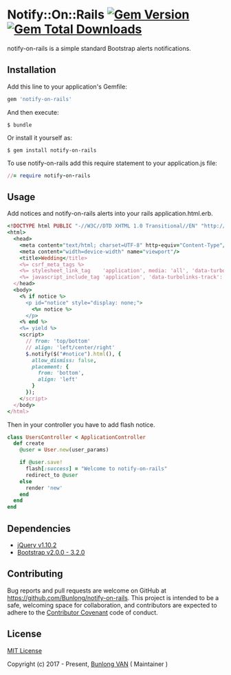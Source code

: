 # Notify::On::Rails [![Gem Version](https://badge.fury.io/rb/notify-on-rails.svg)](http://badge.fury.io/rb/notify-on-rails) [![Gem Total Downloads](https://img.shields.io/gem/dt/notify-on-rails.svg)](https://rubygems.org/gems/notify-on-rails)

notify-on-rails is a simple standard Bootstrap alerts  notifications.

## Installation

Add this line to your application's Gemfile:

```ruby
gem 'notify-on-rails'
```

And then execute:

    $ bundle

Or install it yourself as:

    $ gem install notify-on-rails

To use notify-on-rails add this require statement to your application.js file:

```ruby
//= require notify-on-rails
```

## Usage

Add notices and notify-on-rails alerts into your rails application.html.erb.

```ruby
<!DOCTYPE html PUBLIC "-//W3C//DTD XHTML 1.0 Transitional//EN" "http://www.w3.org/TR/xhtml1/DTD/xhtml1-transitional.dtd">
<html>
  <head>
    <meta content="text/html; charset=UTF-8" http-equiv="Content-Type"/>
    <meta content="width=device-width" name="viewport"/>
    <title>Wedding</title>
    <%= csrf_meta_tags %>
    <%= stylesheet_link_tag    'application', media: 'all', 'data-turbolinks-track': 'reload' %>
    <%= javascript_include_tag 'application', 'data-turbolinks-track': 'reload' %>
  </head>
  <body>
    <% if notice %>
      <p id="notice" style="display: none;">
        <%= notice %>
      </p>
    <% end %>
    <%= yield %>
    <script>
      // from: 'top/bottom'
      // align: 'left/center/right'
      $.notify($("#notice").html(), {
        allow_dismiss: false,
        placement: {
          from: 'bottom',
          align: 'left'
        }
      });
    </script>
  </body>
</html>
```

Then in your controller you have to add flash notice.

```ruby
class UsersController < ApplicationController
  def create
    @user = User.new(user_params)

    if @user.save!
      flash[:success] = "Welcome to notify-on-rails"
      redirect_to @user
    else
      render 'new'
    end
  end
end
```

## Dependencies
- [jQuery v1.10.2](http://jquery.com/)
- [Bootstrap v2.0.0 - 3.2.0](http://getbootstrap.com/)

## Contributing

Bug reports and pull requests are welcome on GitHub at https://github.com/Bunlong/notify-on-rails. This project is intended to be a safe, welcoming space for collaboration, and contributors are expected to adhere to the [Contributor Covenant](http://contributor-covenant.org) code of conduct.

## License

[MIT License](https://github.com/Bunlong/notify-on-rails/blob/master/LICENSE)

Copyright (c) 2017 - Present, [Bunlong VAN](https://github.com/Bunlong) ( Maintainer )
